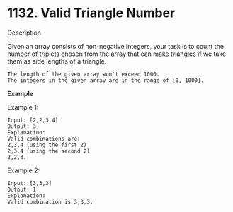# 1132. Valid Triangle Number

Description

Given an array consists of non-negative integers, your task is to count the number of triplets chosen from the array that can make triangles if we take them as side lengths of a triangle.

```
The length of the given array won't exceed 1000.
The integers in the given array are in the range of [0, 1000].
```

**Example**

Example 1:

```
Input: [2,2,3,4]
Output: 3
Explanation:
Valid combinations are: 
2,3,4 (using the first 2)
2,3,4 (using the second 2)
2,2,3.
```

Example 2:

```
Input: [3,3,3]
Output: 1
Explanation: 
Valid combination is 3,3,3.
```
